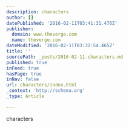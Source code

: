 ```yaml
---
description: characters
author: []
datePublished: '2016-02-11T03:41:31.476Z'
publisher:
  domain: www.theverge.com
  name: theverge.com
dateModified: '2016-02-11T03:32:54.465Z'
title: ''
sourcePath: _posts/2016-02-11-characters.md
published: true
inFeed: true
hasPage: true
inNav: false
url: characters/index.html
_context: 'http://schema.org'
_type: Article

---
```

characters